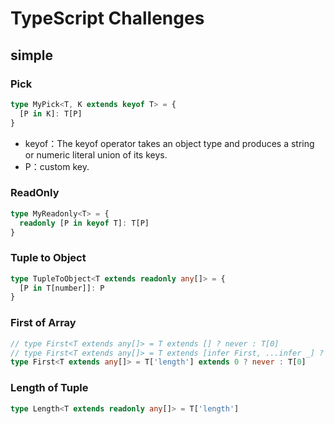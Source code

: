# TypeScript Challenges

## simple

### Pick

```typescript
type MyPick<T, K extends keyof T> = {
  [P in K]: T[P]
}
```

* keyof：The keyof operator takes an object type and produces a string or numeric literal union of its keys.
* P：custom key.

### ReadOnly

```typescript
type MyReadonly<T> = {
  readonly [P in keyof T]: T[P]
}
```

### Tuple to Object

```typescript
type TupleToObject<T extends readonly any[]> = {
  [P in T[number]]: P
}
```

### First of Array

```typescript
// type First<T extends any[]> = T extends [] ? never : T[0]
// type First<T extends any[]> = T extends [infer First, ...infer _] ? First : never
type First<T extends any[]> = T['length'] extends 0 ? never : T[0]
```

### Length of Tuple

```typescript
type Length<T extends readonly any[]> = T['length']
```
